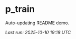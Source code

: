 # p_train

Auto-updating README demo.

<!--START_SECTION:status-->
_Last run: 2025-10-10 19:18 UTC_
<!--END_SECTION:status-->































































































































































































































































































































































































































































































































































































































































































































































































































































































































































































































































































































